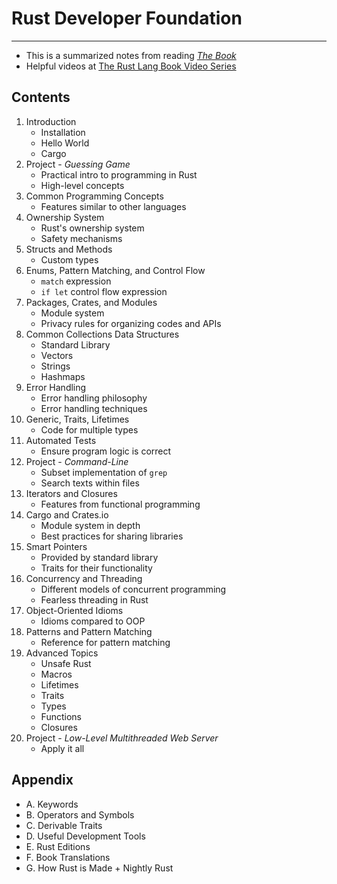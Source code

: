 # Rust Developer Foundation

---

- This is a summarized notes from reading [*The Book*](https://doc.rust-lang.org/book)
- Helpful videos at [The Rust Lang Book Video Series](https://www.youtube.com/playlist?list=PLai5B987bZ9CoVR-QEIN9foz4QCJ0H2Y8)

## Contents

1. Introduction
   - Installation
   - Hello World
   - Cargo
2. Project - *Guessing Game*
   - Practical intro to programming in Rust
   - High-level concepts
3. Common Programming Concepts
   - Features similar to other languages
4. Ownership System
   - Rust's ownership system
   - Safety mechanisms
5. Structs and Methods
   - Custom types
6. Enums, Pattern Matching, and Control Flow
   - `match` expression
   - `if let` control flow expression
7. Packages, Crates, and Modules
   - Module system
   - Privacy rules for organizing codes and APIs
8. Common Collections Data Structures
   - Standard Library
   - Vectors
   - Strings
   - Hashmaps
9. Error Handling
    - Error handling philosophy
    - Error handling techniques
10. Generic, Traits, Lifetimes
    - Code for multiple types
11. Automated Tests
    - Ensure program logic is correct
12. Project - *Command-Line*
    - Subset implementation of `grep`
    - Search texts within files
13. Iterators and Closures
    - Features from functional programming
14. Cargo and Crates.io
    - Module system in depth
    - Best practices for sharing libraries
15. Smart Pointers
    - Provided by standard library
    - Traits for their functionality
16. Concurrency and Threading
    - Different models of concurrent programming
    - Fearless threading in Rust
17. Object-Oriented Idioms
    - Idioms compared to OOP
18. Patterns and Pattern Matching
    - Reference for pattern matching
19. Advanced Topics
    - Unsafe Rust
    - Macros
    - Lifetimes
    - Traits
    - Types
    - Functions
    - Closures
20. Project - *Low-Level Multithreaded Web Server*
    - Apply it all

## Appendix

- A. Keywords
- B. Operators and Symbols
- C. Derivable Traits
- D. Useful Development Tools
- E. Rust Editions
- F. Book Translations
- G. How Rust is Made + Nightly Rust
